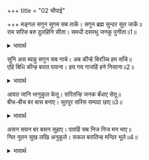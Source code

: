 +++
title = "02 चौपाई"

+++
मङ्गल सगुन सुगम सब ताकें। सगुन ब्रह्म सुन्दर सुत जाकें॥  
राम सरिस बरु दुलहिनि सीता। समधी दसरथु जनकु पुनीता॥1॥  

<details><summary>भावार्थ</summary>

स्वयं सगुण ब्रह्म जिसके सुन्दर पुत्र हैं, उसके लिए सब मङ्गल शकुन सुलभ हैं। जहाँ श्री रामचन्द्रजी सरीखे दूल्हा और सीताजी जैसी दुलहिन हैं तथा दशरथजी और जनकजी जैसे पवित्र समधी हैं,॥1॥  
</details>

सुनि अस ब्याहु सगुन सब नाचे। अब कीन्हे बिरञ्चि हम साँचे॥  
एहि बिधि कीन्ह बरात पयाना। हय गय गाजहिं हने निसाना॥2॥  

<details><summary>भावार्थ</summary>

ऐसा ब्याह सुनकर मानो सभी शकुन नाच उठे (और कहने लगे-) अब ब्रह्माजी ने हमको सच्चा कर दिया। इस तरह बारात ने प्रस्थान किया। घोडे, हाथी गरज रहे हैं और नगाडों पर चोट लग रही है॥2॥  
</details>

आवत जानि भानुकुल केतू। सरितन्हि जनक बँधाए सेतू॥  
बीच-बीच बर बास बनाए। सुरपुर सरिस सम्पदा छाए॥3॥  

<details><summary>भावार्थ</summary>

सूर्यवंश के पताका स्वरूप दशरथजी को आते हुए जानकर जनकजी ने नदियों पर पुल बँधवा दिए। बीच-बीच में ठहरने के लिए सुन्दर घर (पडाव) बनवा दिए, जिनमें देवलोक के समान सम्पदा छाई है,॥3॥  
</details>

असन सयन बर बसन सुहाए। पावहिं सब निज निज मन भाए॥  
नित नूतन सुख लखि अनुकूले। सकल बरातिन्ह मन्दिर भूले॥4॥  

<details><summary>भावार्थ</summary>

और जहाँ बारात के सब लोग अपने-अपने मन की पसन्द के अनुसार सुहावने उत्तम भोजन, बिस्तर और वस्त्र पाते हैं। मन के अनुकूल नित्य नए सुखों को देखकर सभी बारातियों को अपने घर भूल गए॥4॥
</details>

